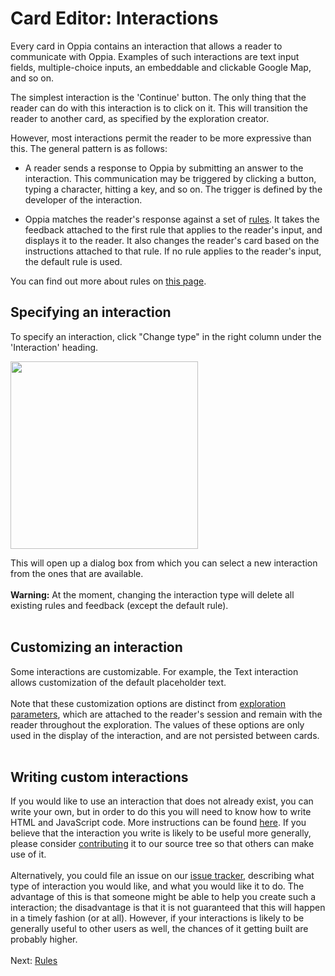 # Card Editor: Interactions #

Every card in Oppia contains an interaction that allows a reader to communicate with Oppia. Examples of such interactions are text input fields, multiple-choice inputs, an embeddable and clickable Google Map, and so on.

The simplest interaction is the 'Continue' button. The only thing that the reader can do with this interaction is to click on it. This will transition the reader to another card, as specified by the exploration creator.

However, most interactions permit the reader to be more expressive than this. The general pattern is as follows:

  * A reader sends a response to Oppia by submitting an answer to the interaction. This communication may be triggered by clicking a button, typing a character, hitting a key, and so on. The trigger is defined by the developer of the interaction.

  * Oppia matches the reader's response against a set of [rules](Rules.md). It takes the feedback attached to the first rule that applies to the reader's input, and displays it to the reader. It also changes the reader's card based on the instructions attached to that rule. If no rule applies to the reader's input, the default rule is used.

You can find out more about rules on [this page](Rules.md).

## Specifying an interaction ##

To specify an interaction, click "Change type" in the right column under the 'Interaction' heading.

<img src='http://wiki.oppia.googlecode.com/git/images/interactiveWidget.png' width='300'>

This will open up a dialog box from which you can select a new interaction from the ones that are available.<br>
<br>
<b>Warning:</b> At the moment, changing the interaction type will delete all existing rules and feedback (except the default rule).<br>
<br>
<h2>Customizing an interaction</h2>

Some interactions are customizable. For example, the Text interaction allows customization of the default placeholder text.<br>
<br>
Note that these customization options are distinct from <a href='Parameters.md'>exploration parameters</a>, which are attached to the reader's session and remain with the reader throughout the exploration. The values of these options are only used in the display of the interaction, and are not persisted between cards.<br>
<br>
<h2>Writing custom interactions</h2>

If you would like to use an interaction that does not already exist, you can write your own, but in order to do this you will need to know how to write HTML and JavaScript code. More instructions can be found <a href='CreatingInteractions.md'>here</a>. If you believe that the interaction you write is likely to be useful more generally, please consider <a href='Contributing.md'>contributing</a> it to our source tree so that others can make use of it.<br>
<br>
Alternatively, you could file an issue on our <a href='http://code.google.com/p/oppia/issues/list'>issue tracker</a>, describing what type of interaction you would like, and what you would like it to do. The advantage of this is that someone might be able to help you create such a interaction; the disadvantage is that it is not guaranteed that this will happen in a timely fashion (or at all). However, if your interactions is likely to be generally useful to other users as well, the chances of it getting built are probably higher.<br>
<br>
Next: <a href='Rules.md'>Rules</a>